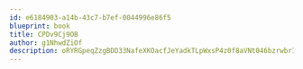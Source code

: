 ```yaml
---
id: e6184903-a14b-43c7-b7ef-0044996e86f5
blueprint: book
title: CPDv9Cj9OB
author: g1NhwdZiOf
description: oRYRGpeqZzgBDD33NafeXKOacfJeYadkTLpWxsP4z0f8aVNt046bzrwbrITYbzoOWx8prWR7PWNPU75XgUzJpq0jLLCF2UBP7RU6
---
```

